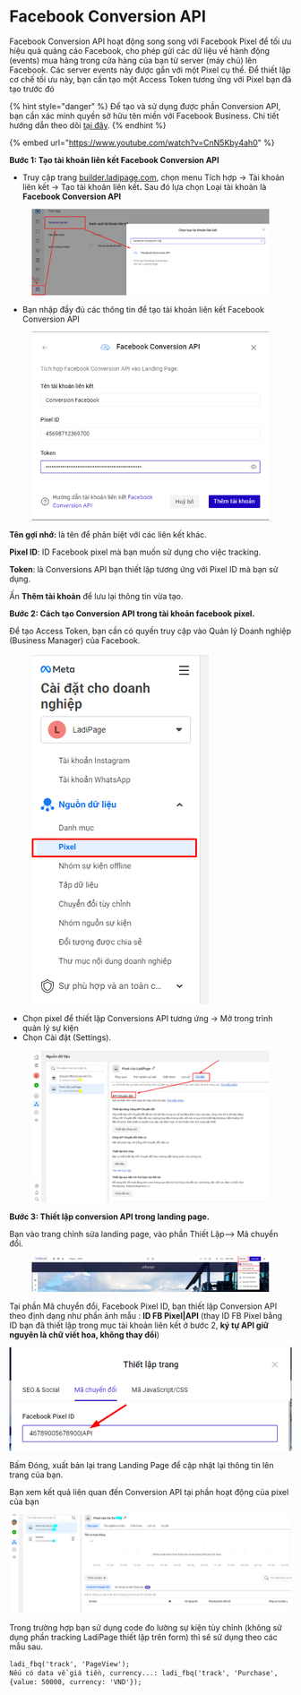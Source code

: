 # Facebook Conversion API

Facebook Conversion API hoạt động song song với Facebook Pixel để tối ưu hiệu quả quảng cáo Facebook, cho phép gửi các dữ liệu về hành động (events) mua hàng trong cửa hàng của bạn từ server (máy chủ) lên Facebook. Các server events này được gắn với một Pixel cụ thể. Để thiết lập cơ chế tối ưu này, bạn cần tạo một Access Token tương ứng với Pixel bạn đã tạo trước đó

{% hint style="danger" %}
Để tạo và sử dụng được phần Conversion API, bạn cần xác minh quyền sở hữu tên miền với Facebook Business. Chi tiết hướng dẫn theo dõi [tại đây](https://help.ladipage.vn/theo-doi-va-do-luong-landing-page/ma-theo-doi-va-chuyen-doi/huong-dan-chen-facebook-pixel-tren-ladipage/xac-minh-quyen-so-huu-ten-mien-voi-facebook-business).
{% endhint %}

{% embed url="https://www.youtube.com/watch?v=CnN5Kby4ah0" %}

**Bước 1: Tạo tài khoản liên kết Facebook Conversion API**

* Truy cập trang [builder.ladipage.com](http://builder.ladipage.com/), chọn menu Tích hợp -> Tài khoản liên kết -> Tạo tài khoản liên kế&#x74;**.** Sau đó lựa chọn Loại tài khoản là **Facebook Conversion API**

<figure><img src="../../../.gitbook/assets/image (246).png" alt=""><figcaption></figcaption></figure>

* Bạn nhập đầy đủ các thông tin để tạo tài khoản liên kết Facebook Conversion API

<figure><img src="../../../.gitbook/assets/image (392).png" alt=""><figcaption></figcaption></figure>

**Tên gợi nhớ:**  là tên để phân biệt với các liên kết khác.

**Pixel ID**: ID Facebook pixel mà bạn muốn sử dụng cho việc tracking.

**Token**: là Conversions API bạn thiết lập tương ứng với Pixel ID mà bạn sử dụng.

Ấn **Thêm tài khoản** để lưu lại thông tin vừa tạo.

**Bước 2: Cách tạo Conversion API trong tài khoản facebook pixel.**

Để tạo Access Token, bạn cần có quyền truy cập vào Quản lý Doanh nghiệp (Business Manager) của Facebook.

<figure><img src="../../../.gitbook/assets/image (788).png" alt=""><figcaption></figcaption></figure>

* Chọn pixel để thiết lập Conversions API tương ứng -> Mở trong trình quản lý sự kiện
* Chọn Cài đặt (Settings).

<figure><img src="../../../.gitbook/assets/image (566).png" alt=""><figcaption></figcaption></figure>

**Bước 3: Thiết lập conversion API trong landing page.**

Bạn vào trang chỉnh sửa landing page, vào phần Thiết Lập--> Mã chuyển đổi.

<figure><img src="../../../.gitbook/assets/image (378).png" alt=""><figcaption></figcaption></figure>

Tại phần Mã chuyển đổi, Facebook Pixel ID, bạn thiết lập Conversion API theo định dạng như phần ảnh mẫu : **ID FB Pixel|API**  (thay ID FB Pixel bằng ID bạn đã thiết lập trong mục tài khoản liên kết ở bước 2, **ký tự API giữ nguyên là chữ viết hoa, không thay đổi**)

![](<../../../.gitbook/assets/image (594).png>)

Bấm Đóng, xuất bản lại trang Landing Page để cập nhật lại thông tin lên trang của bạn.

Bạn xem kết quả liên quan đến Conversion API tại phần hoạt động của pixel của bạn&#x20;

![](<../../../.gitbook/assets/image (837).png>)

Trong trường hợp bạn sử dụng code đo lường sự kiện tùy chỉnh (không sử dụng phần tracking LadiPage thiết lập trên form) thì sẽ sử dụng theo các mẫu sau.

```
ladi_fbq('track', 'PageView');
Nếu có data về giá tiền, currency...: ladi_fbq('track', 'Purchase', {value: 50000, currency: 'VND'});
```
